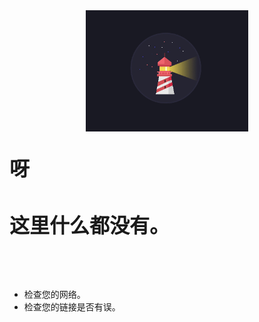 <div align=center><img src="/img/404.gif" width=260/></div>

</br>

<font size=6 style="font-weight:bold;">呀</font>

</br>

<font size=6 style="font-weight:bold;">这里什么都没有。</font>

</br></br></br>

- 检查您的网络。
- 检查您的链接是否有误。